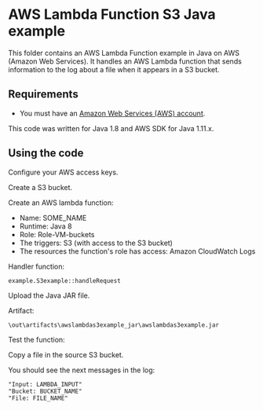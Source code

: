 # AWS Lambda Function S3 Java example

This folder contains an AWS Lambda Function example in Java on AWS (Amazon Web Services).
It handles an AWS Lambda function that sends information to the log about a file when it appears in a S3 bucket.




## Requirements

* You must have an [Amazon Web Services (AWS) account](http://aws.amazon.com/).

This code was written for Java 1.8 and AWS SDK for Java 1.11.x.




## Using the code

Configure your AWS access keys.

Create a S3 bucket.

Create an AWS lambda function:
* Name: SOME_NAME
* Runtime: Java 8
* Role: Role-VM-buckets
* The triggers: S3 (with access to the S3 bucket)
* The resources the function's role has access: Amazon CloudWatch Logs

Handler function:

```
example.S3example::handleRequest
```

Upload the Java JAR file.

Artifact: 

```
\out\artifacts\awslambdas3example_jar\awslambdas3example.jar
```

Test the function:

Copy a file in the source S3 bucket.

You should see the next messages in the log:

```
"Input: LAMBDA_INPUT"
"Bucket: BUCKET_NAME"
"File: FILE_NAME"
```